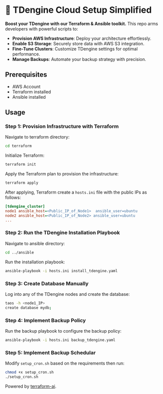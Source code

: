 # 🚀 TDengine Cloud Setup Simplified

**Boost your TDengine with our Terraform & Ansible toolkit.** This repo arms developers with powerful scripts to:

- **Provision AWS Infrastructure**: Deploy your architecture effortlessly.
- **Enable S3 Storage**: Securely store data with AWS S3 integration.
- **Fine-Tune Clusters**: Customize TDengine settings for optimal performance.
- **Manage Backups**: Automate your backup strategy with precision.

## Prerequisites

- AWS Account
- Terraform installed
- Ansible installed

## Usage

### Step 1: Provision Infrastructure with Terraform

Navigate to terraform directory:

``` bash
cd terraform
```

Initialize Terraform:

```bash
terraform init
```

Apply the Terraform plan to provision the infrastructure:

```bash
terraform apply
```

After applying, Terraform create a `hosts.ini` file with the public IPs as follows:

```ini
[tdengine_cluster]
node1 ansible_host=<Public_IP_of_Node1>  ansible_user=ubuntu
node2 ansible_host=<Public_IP_of_Node2> ansible_user=ubuntu
...
```

### Step 2: Run the TDengine Installation Playbook

Navigate to ansible directory:

``` bash
cd ../ansible
```

Run the installation playbook:

```bash
ansible-playbook -i hosts.ini install_tdengine.yaml
```

### Step 3: Create Database Manually

Log into any of the TDengine nodes and create the database:

```bash
taos -h <node1_IP>
create database mydb;
```

### Step 4: Implement Backup Policy

Run the backup playbook to configure the backup policy:

```bash
ansible-playbook -i hosts.ini backup_tdengine.yaml
```

### Step 5: Implement Backup Schedular

Modify `setup_cron.sh` based on the requirements then run:

```bash
chmod +x setup_cron.sh
./setup_cron.sh
```

Powered by [terraform-ai](https://github.com/jigsaw373/terraform-ai).
